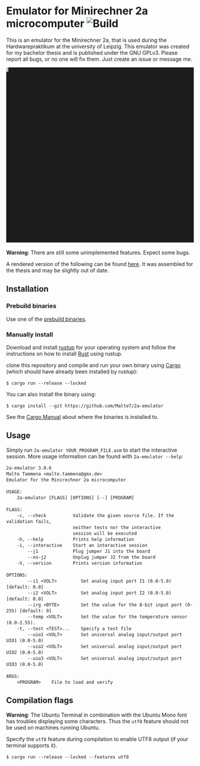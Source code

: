 
# Emulator for Minirechner 2a microcomputer ![Build](https://github.com/MalteT/2a-emulator/workflows/Build/badge.svg)

This is an emulator for the Minirechner 2a, that is used during the Hardwarepraktikum at the university of Leipzig. This emulator was created for my bachelor thesis and is published under the GNU GPLv3. Please report all bugs, or no one will fix them. Just create an issue or message me.

![Demo Session](./static/demo.svg)

**Warning**: There are still some unimplemented features. Expect some bugs.

A rendered version of the following can be found [here](./Benutzerhandbuch.pdf). It was assembled for the thesis and may be slightly out of date.


## Installation

### Prebuild binaries

Use one of the [prebuild binaries](https://github.com/MalteT/2a-emulator/releases).

### Manually install

Download and install [rustup](https://rustup.rs/) for your operating system and follow the instructions on how to install [Rust](https://www.rust-lang.org/) using rustup.

clone this repository and compile and run your own binary using [Cargo](https://github.com/rust-lang/cargo) (which should have already been installed by rustup):
```console
$ cargo run --release --locked
```

You can also install the binary using:
```console
$ cargo install --git https://github.com/MalteT/2a-emulator
```
See the [Cargo Manual](https://doc.rust-lang.org/cargo/commands/cargo-install.html?highlight=install#cargo-install) about where the binaries is installed to.

## Usage

Simply run `2a-emulator YOUR_PROGRAM_FILE.asm` to start the interactive session. More usage information can be found with `2a-emulator --help`:
```text
2a-emulator 3.0.6
Malte Tammena <malte.tammena@gmx.de>
Emulator for the Minirechner 2a microcomputer

USAGE:
    2a-emulator [FLAGS] [OPTIONS] [--] [PROGRAM]

FLAGS:
    -c, --check          Validate the given source file. If the validation fails,
                         neither tests nor the interactive
                         session will be executed
    -h, --help           Prints help information
    -i, --interactive    Start an interactive session
        --j1             Plug jumper J1 into the board
        --no-j2          Unplug jumper J2 from the board
    -V, --version        Prints version information

OPTIONS:
        --i1 <VOLT>         Set analog input port I1 (0.0-5.0) [default: 0.0]
        --i2 <VOLT>         Set analog input port I2 (0.0-5.0) [default: 0.0]
        --irg <BYTE>        Set the value for the 8-bit input port (0-255) [default: 0]
        --temp <VOLT>       Set the value for the temperature sensor (0.0-2.55).
    -t, --test <TEST>...    Specify a test file
        --uio1 <VOLT>       Set universal analog input/output port UIO1 (0.0-5.0)
        --uio2 <VOLT>       Set universal analog input/output port UIO2 (0.0-5.0)
        --uio3 <VOLT>       Set universal analog input/output port UIO3 (0.0-5.0)

ARGS:
    <PROGRAM>    File to load and verify
```

## Compilation flags

**Warning**: The Ubuntu Terminal in combination with the Ubuntu Mono font has troubles displaying some characters. Thus the `utf8` feature should not be used on machines running Ubuntu.

Specify the `utf8` feature during compilation to enable UTF8 output (if your terminal supports it).
```console
$ cargo run --release --locked --features utf8
```
